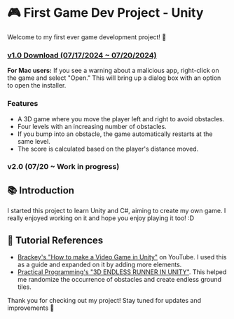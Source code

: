# 🎮 First Game Dev Project - Unity

Welcome to my first ever game development project! 🚀

### [v1.0 Download (07/17/2024 ~ 07/20/2024)](https://drive.google.com/drive/u/2/folders/1eXQo3V9vhRr7_bFNMDC1At2BDctHdAND)
**For Mac users:** If you see a warning about a malicious app, right-click on the game and select "Open." This will bring up a dialog box with an option to open the installer.

### Features
- A 3D game where you move the player left and right to avoid obstacles.
- Four levels with an increasing number of obstacles.
- If you bump into an obstacle, the game automatically restarts at the same level.
- The score is calculated based on the player's distance moved.

### v2.0 (07/20 ~ Work in progress)

## 📚 Introduction
I started this project to learn Unity and C#, aiming to create my own game. I really enjoyed working on it and hope you enjoy playing it too! :D

## 🔗 Tutorial References
- [Brackey's "How to make a Video Game in Unity"](https://www.youtube.com/watch?v=IlKaB1etrik) on YouTube. I used this as a guide and expanded on it by adding more elements.
- [Practical Programming's "3D ENDLESS RUNNER IN UNITY"](https://www.youtube.com/watch?v=XUVtQwKbZ-c). This helped me randomize the occurrence of obstacles and create endless ground tiles.

Thank you for checking out my project! Stay tuned for updates and improvements 🐋
